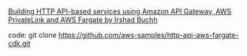 
[Building HTTP API-based services using Amazon API Gateway, AWS PrivateLink and AWS Fargate by Irshad Buchh](https://aws.amazon.com/blogs/containers/building-http-api-based-services-using-aws-fargate/)

code: git clone https://github.com/aws-samples/http-api-aws-fargate-cdk.git